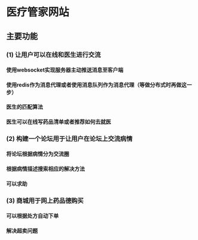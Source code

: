 # 医疗管家网站

## 主要功能



### (1) 让用户可以在线和医生进行交流

#### 使用websocket实现服务器主动推送消息至客户端
#### 使用redis作为消息代理或者使用消息队列作为消息代理（等做分布式时再做这一步）
#### 医生的匹配算法
#### 医生可以在线写药品清单或者推荐如何去就医


### (2) 构建一个论坛用于让用户在论坛上交流病情

#### 将论坛根据病情分为交流圈
#### 根据病情描述搜索相应的解决方法
#### 可以求助

### (3) 商城用于网上药品德购买

#### 可以根据处方自动下单
#### 解决超卖问题
